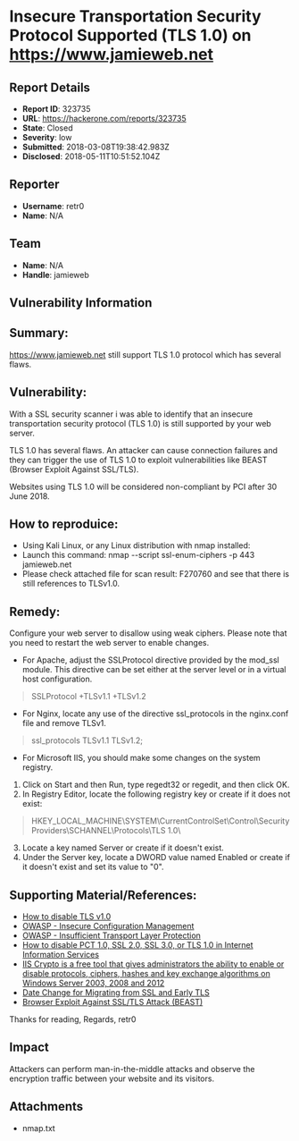 # Insecure Transportation Security Protocol Supported (TLS 1.0) on https://www.jamieweb.net

## Report Details
- **Report ID**: 323735
- **URL**: https://hackerone.com/reports/323735
- **State**: Closed
- **Severity**: low
- **Submitted**: 2018-03-08T19:38:42.983Z
- **Disclosed**: 2018-05-11T10:51:52.104Z

## Reporter
- **Username**: retr0
- **Name**: N/A

## Team
- **Name**: N/A
- **Handle**: jamieweb

## Vulnerability Information
## Summary: 
https://www.jamieweb.net still support TLS 1.0 protocol which has several flaws.

## Vulnerability:
With a SSL security scanner i was able to identify that an insecure transportation security protocol (TLS 1.0) is still supported by your web server.

TLS 1.0 has several flaws. An attacker can cause connection failures and they can trigger the use of TLS 1.0 to exploit vulnerabilities like BEAST (Browser Exploit Against SSL/TLS).

Websites using TLS 1.0 will be considered non-compliant by PCI after 30 June 2018.

## How to reproduice:
- Using Kali Linux, or any Linux distribution with nmap installed:
- Launch this command: nmap --script ssl-enum-ciphers -p 443 jamieweb.net
- Please check attached file for scan result: F270760 and see that there is still references to TLSv1.0.

## Remedy:
Configure your web server to disallow using weak ciphers. Please note that you need to restart the web server to enable changes.

- For Apache, adjust the SSLProtocol directive provided by the mod_ssl module. This directive can be set either at the server level or in a virtual host configuration.
>SSLProtocol +TLSv1.1 +TLSv1.2

- For Nginx, locate any use of the directive ssl_protocols in the nginx.conf file and remove TLSv1.
>ssl_protocols TLSv1.1 TLSv1.2;

- For Microsoft IIS, you should make some changes on the system registry.
1) Click on Start and then Run, type regedt32 or regedit, and then click OK.
2) In Registry Editor, locate the following registry key or create if it does not exist:
>HKEY_LOCAL_MACHINE\SYSTEM\CurrentControlSet\Control\SecurityProviders\SCHANNEL\Protocols\TLS 1.0\
3) Locate a key named Server or create if it doesn't exist.
4) Under the Server key, locate a DWORD value named Enabled or create if it doesn't exist and set its value to "0".

## Supporting Material/References:
- [How to disable TLS v1.0](https://docs.microsoft.com/en-us/previous-versions/windows/it-pro/windows-server-2012-R2-and-2012/dn786418(v=ws.11)#BKMK_SchannelTR_TLS10)
- [OWASP - Insecure Configuration Management](https://www.owasp.org/index.php/Insecure_Configuration_Management)
- [OWASP - Insufficient Transport Layer Protection](https://www.owasp.org/index.php/Top_10_2010-A9-Insufficient_Transport_Layer_Protection)
- [How to disable PCT 1.0, SSL 2.0, SSL 3.0, or TLS 1.0 in Internet Information Services](https://support.microsoft.com/en-us/help/187498/how-to-disable-pct-1-0-ssl-2-0-ssl-3-0-or-tls-1-0-in-internet-informat)
- [IIS Crypto is a free tool that gives administrators the ability to enable or disable protocols, ciphers, hashes and key exchange algorithms on Windows Server 2003, 2008 and 2012](https://www.nartac.com/Products/IISCrypto/)
- [Date Change for Migrating from SSL and Early TLS](https://blog.pcisecuritystandards.org/migrating-from-ssl-and-early-tls)
- [Browser Exploit Against SSL/TLS Attack (BEAST)](http://resources.infosecinstitute.com/ssl-attacks/)

Thanks for reading,
Regards,
retr0

## Impact

Attackers can perform man-in-the-middle attacks and observe the encryption traffic between your website and its visitors.

## Attachments
- nmap.txt
